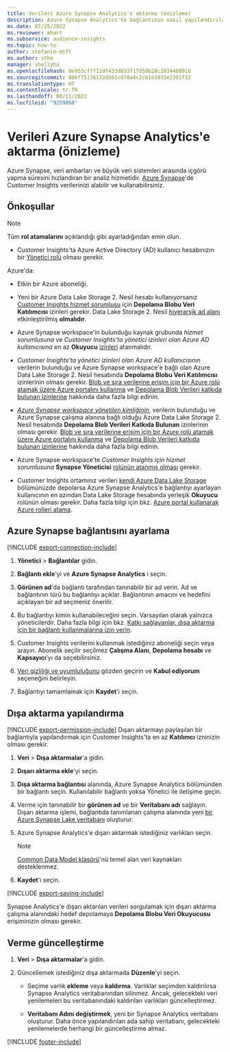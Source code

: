 ```yaml
---
title: Verileri Azure Synapse Analytics'e aktarma (önizleme)
description: Azure Synapse Analytics'te bağlantının nasıl yapılandırılacağını öğrenin.
ms.date: 07/25/2022
ms.reviewer: mhart
ms.subservice: audience-insights
ms.topic: how-to
author: stefanie-msft
ms.author: sthe
manager: shellyha
ms.openlocfilehash: 0e953cfff12df433d033717d58b28c2834468916
ms.sourcegitcommit: 086f75136132d561cd78a4c2cb1e1933e2301f32
ms.translationtype: HT
ms.contentlocale: tr-TR
ms.lasthandoff: 08/11/2022
ms.locfileid: "9259868"
---
```

# <a name="export-data-to-azure-synapse-analytics-preview"></a>Verileri Azure Synapse Analytics'e aktarma (önizleme)

Azure Synapse, veri ambarları ve büyük veri sistemleri arasında içgörü yapma süresini hızlandıran bir analiz hizmetidir. [Azure Synapse](/azure/synapse-analytics/overview-what-is)'de Customer Insights verilerinizi alabilir ve kullanabilirsiniz.

## <a name="prerequisites"></a>Önkoşullar

> [!NOTE]
> Tüm **rol atamalarını** açıklandığı gibi ayarladığından emin olun.

- Customer Insights'ta Azure Active Directory (AD) kullanıcı hesabınızın bir [Yönetici rolü](permissions.md#add-users) olması gerekir.

Azure'da:

- Etkin bir Azure aboneliği.

- Yeni bir Azure Data Lake Storage 2. Nesil hesabı kullanıyorsanız [Customer Insights hizmet sorumlusu](connect-service-principal.md) için **Depolama Blobu Veri Katılımcısı** izinleri gerekir. Data Lake Storage 2. Nesil [hiyerarşik ad alanı](/azure/storage/blobs/data-lake-storage-namespace) etkinleştirilmiş **olmalıdır**.

- Azure Synapse workspace'in bulunduğu kaynak grubunda *hizmet sorumlusuna* ve *Customer Insights'ta yönetici izinleri olan Azure AD kullanıcısına* en az **Okuyucu** [izinleri](/azure/role-based-access-control/role-assignments-portal) atanmalıdır.

- *Customer Insights'ta yönetici izinleri olan Azure AD kullanıcısının* verilerin bulunduğu ve Azure Synapse workspace'e bağlı olan Azure Data Lake Storage 2. Nesil hesabında **Depolama Blobu Veri Katılımcısı** izinlerinin olması gerekir. [Blob ve sıra verilerine erişim için bir Azure rolü atamak üzere Azure portalını kullanma](/azure/storage/common/storage-auth-aad-rbac-portal) ve [Depolama Blob Verileri katkıda bulunan izinlerine](/azure/role-based-access-control/built-in-roles#storage-blob-data-contributor) hakkında daha fazla bilgi edinin.

- *[Azure Synapse workspace yönetilen kimliğinin](/azure/synapse-analytics/security/synapse-workspace-managed-identity)*, verilerin bulunduğu ve Azure Synapse çalışma alanına bağlı olduğu Azure Data Lake Storage 2. Nesil hesabında **Depolama Blob Verileri Katkıda Bulunan** izinlerinin olması gerekir. [Blob ve sıra verilerine erişim için bir Azure rolü atamak üzere Azure portalını kullanma](/azure/storage/common/storage-auth-aad-rbac-portal) ve [Depolama Blob Verileri katkıda bulunan izinlerine](/azure/role-based-access-control/built-in-roles#storage-blob-data-contributor) hakkında daha fazla bilgi edinin.

- Azure Synapse workspace'te *Customer Insights için hizmet sorumlusuna* **Synapse Yöneticisi** [rolünün atanmış olması](/azure/synapse-analytics/security/how-to-set-up-access-control) gerekir.

- Customer Insights ortamınız verileri [kendi Azure Data Lake Storage](own-data-lake-storage.md) bölümünüzde depolarsa Azure Synapse Analytics'e bağlantıyı ayarlayan kullanıcının en azından Data Lake Storage hesabında yerleşik **Okuyucu** rolünün olması gerekir. Daha fazla bilgi için bkz. [Azure portal kullanarak Azure rolleri atama](/azure/role-based-access-control/role-assignments-portal).

## <a name="set-up-connection-to-azure-synapse"></a>Azure Synapse bağlantısını ayarlama

[!INCLUDE [export-connection-include](includes/export-connection-admn.md)]

1. **Yönetici** > **Bağlantılar** gidin.

1. **Bağlantı ekle**'yi ve **Azure Synapse Analytics** i seçin.

1. **Görünen ad**'da bağlantı tarafından tanınabilir bir ad verin. Ad ve bağlantının türü bu bağlantıyı açıklar. Bağlantının amacını ve hedefini açıklayan bir ad seçmeniz önerilir.

1. Bu bağlantıyı kimin kullanabileceğini seçin. Varsayılan olarak yalnızca yöneticilerdir. Daha fazla bilgi için bkz. [Katkı sağlayanlar, dışa aktarma için bir bağlantı kullanmalarına izin verin](connections.md#allow-contributors-to-use-a-connection-for-exports).

1. Customer Insights verilerini kullanmak istediğiniz aboneliği seçin veya arayın. Abonelik seçilir seçilmez **Çalışma Alanı**, **Depolama hesabı** ve **Kapsayıcı**'yı da seçebilirsiniz.

1. [Veri gizliliği ve uyumluluğunu](connections.md#data-privacy-and-compliance) gözden geçirin ve **Kabul ediyorum** seçeneğini belirleyin.

1. Bağlantıyı tamamlamak için **Kaydet**'i seçin.

## <a name="configure-an-export"></a>Dışa aktarma yapılandırma

[!INCLUDE [export-permission-include](includes/export-permission.md)] Dışarı aktarmayı paylaşılan bir bağlantıyla yapılandırmak için Customer Insights'ta en az **Katılımcı** izninizin olması gerekir.

1. **Veri** > **Dışa aktarmalar**'a gidin.

1. **Dışarı aktarma ekle**'yi seçin.

1. **Dışa aktarma bağlantısı** alanında, Azure Synapse Analytics bölümünden bir bağlantı seçin. Kullanılabilir bağlantı yoksa Yönetici ile iletişime geçin.

1. Verme için tanınabilir bir **görünen ad** ve bir **Veritabanı adı** sağlayın. Dışarı aktarma işlemi, bağlantıda tanımlanan çalışma alanında yeni [bir Azure Synapse Lake veritabanı](/azure/synapse-analytics/database-designer/concepts-lake-database) oluşturur.

1. Azure Synapse Analytics'e dışarı aktarmak istediğiniz varlıkları seçin.
   > [!NOTE]
   > [Common Data Model klasörü](connect-common-data-model.md)'nü temel alan veri kaynakları desteklenmez.

1. **Kaydet**'i seçin.

[!INCLUDE [export-saving-include](includes/export-saving.md)]

Synapse Analytics'e dışarı aktarılan verileri sorgulamak için dışarı aktarma çalışma alanındaki hedef depolamaya **Depolama Blobu Veri Okuyucusu** erişiminizin olması gerekir.

## <a name="update-an-export"></a>Verme güncelleştirme

1. **Veri** > **Dışa aktarmalar**'a gidin.

1. Güncellemek istediğiniz dışa aktarmada **Düzenle**'yi seçin.

   - Seçime varlık **ekleme** veya **kaldırma**. Varlıklar seçimden kaldırılırsa Synapse Analytics veritabanından silinmez. Ancak, gelecekteki veri yenilemeleri bu veritabanındaki kaldırılan varlıkları güncelleştirmez.

   - **Veritabanı Adını değiştirmek**, yeni bir Synapse Analytics veritabanı oluşturur. Daha önce yapılandırılan ada sahip veritabanı, gelecekteki yenilemelerde herhangi bir güncelleştirme almaz.

[!INCLUDE [footer-include](includes/footer-banner.md)]
